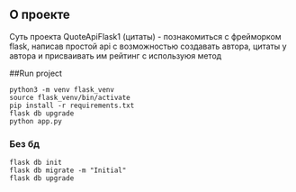 ## О проекте 
Суть проекта QuoteApiFlask1 (цитаты) - познакомиться с фрейморком flask, написав простой api с возможностью создавать автора, цитаты у автора и присваивать им рейтинг с используюя метод 

##Run project
```
python3 -m venv flask_venv
source flask_venv/bin/activate
pip install -r requirements.txt
flask db upgrade
python app.py
```
### Без бд
```
flask db init
flask db migrate -m "Initial"
flask db upgrade
```
